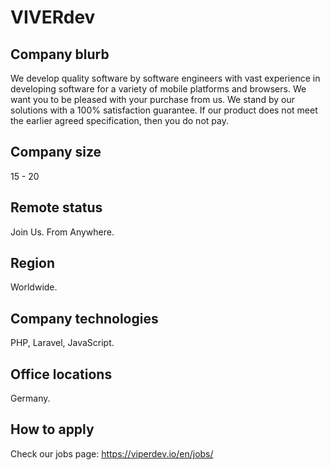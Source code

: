 # VIVERdev

## Company blurb

We develop quality software by software engineers with vast experience in developing software for a variety of mobile platforms and browsers. We want you to be pleased with your purchase from us. We stand by our solutions with a 100% satisfaction guarantee. If our product does not meet the earlier agreed specification, then you do not pay.

## Company size

15 - 20

## Remote status

Join Us. From Anywhere.

## Region

Worldwide.

## Company technologies

PHP, Laravel, JavaScript.

## Office locations

Germany.

## How to apply

Check our jobs page: https://viperdev.io/en/jobs/
